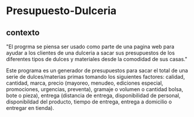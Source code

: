 # Presupuesto-Dulceria
## contexto
"El progrma se piensa ser usado como parte de una pagina web para ayudar a los clientes de una 
dulceria a sacar sus presupuestos de los diferentes tipos de dulces y materiales desde la comodidad 
de sus casas."

Este programa es un generador de presupuestos para sacar el total de una serie de dulces/materias primas
tomando los siguientes factores: calidad, cantidad, marca, precio (mayoreo, menudeo, ediciones especial, promociones, urgencias, preventa), gramaje o volumen o cantidad 
bolsa, bote o pieza), entrega (distancia de entrega, disponibilidad de personal, disponibildad del producto, tiempo de entrega, entrega a domicilio o entregar en 
tienda).
